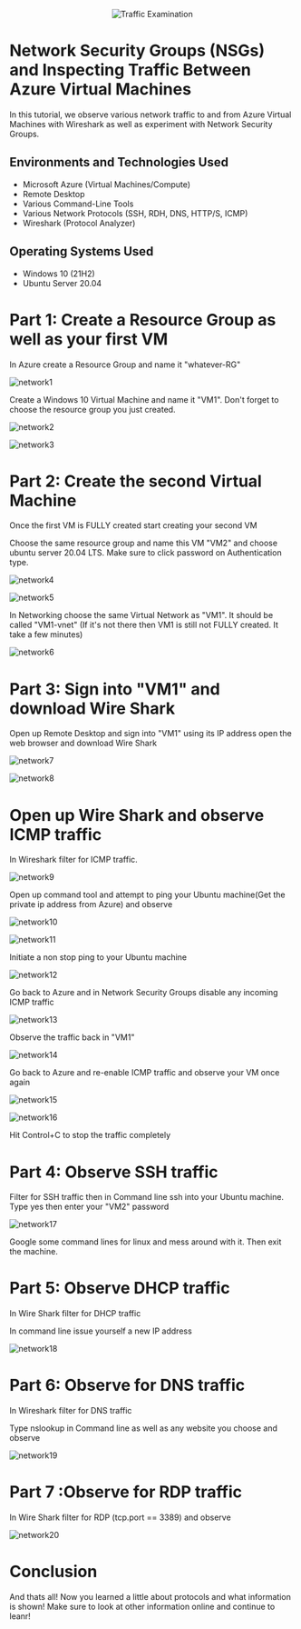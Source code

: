 <p align="center">
<img src="https://i.imgur.com/Ua7udoS.png" alt="Traffic Examination"/>
</p>

<h1>Network Security Groups (NSGs) and Inspecting Traffic Between Azure Virtual Machines</h1>
In this tutorial, we observe various network traffic to and from Azure Virtual Machines with Wireshark as well as experiment with Network Security Groups. <br />

<h2>Environments and Technologies Used</h2>

- Microsoft Azure (Virtual Machines/Compute)
- Remote Desktop
- Various Command-Line Tools
- Various Network Protocols (SSH, RDH, DNS, HTTP/S, ICMP)
- Wireshark (Protocol Analyzer)

<h2>Operating Systems Used </h2>

- Windows 10 (21H2)
- Ubuntu Server 20.04

<h1>Part 1: Create a Resource Group as well as your first VM</h1>
<p>In Azure create a Resource Group and name it "whatever-RG"</p>

![network1](https://github.com/AbrahamWire/azure-network-protocols/assets/155400161/c2cb7dd0-970f-42aa-93dd-0269dfe62e89)

<p>Create a Windows 10 Virtual Machine and name it "VM1". Don't forget to choose the resource group you just created.</p>

![network2](https://github.com/AbrahamWire/azure-network-protocols/assets/155400161/26600670-3065-4746-9a5b-51ed6130f1ec)

![network3](https://github.com/AbrahamWire/azure-network-protocols/assets/155400161/b42cb325-8e1f-4f53-a5b2-d1abcee6ec9e)

<h1>Part 2: Create the second Virtual Machine</h1>

<p>Once the first VM is FULLY created start creating your second VM</p>
<p>Choose the same resource group and name this VM "VM2" and choose ubuntu server 20.04 LTS. Make sure to click password on Authentication type.</p>

![network4](https://github.com/AbrahamWire/azure-network-protocols/assets/155400161/bab04770-9cc0-41f2-858c-0cde522905d8)

![network5](https://github.com/AbrahamWire/azure-network-protocols/assets/155400161/a15a62f1-3692-4c6e-9dcb-880ee07377ab)


<p>In Networking choose the same Virtual Network as "VM1". It should be called "VM1-vnet" (If it's not there then VM1 is still not FULLY created. It take a few minutes)</p>

![network6](https://github.com/AbrahamWire/azure-network-protocols/assets/155400161/8ad44de8-c788-4ad0-8c30-ac2bd63f5e9e)

<h1>Part 3: Sign into "VM1" and download Wire Shark</h1>

<p>Open up Remote Desktop and sign into "VM1" using its IP address open the web browser and download Wire Shark</p>

![network7](https://github.com/AbrahamWire/azure-network-protocols/assets/155400161/6af260e2-7bc6-48c8-8a94-19498ef31ede)

![network8](https://github.com/AbrahamWire/azure-network-protocols/assets/155400161/33b8126d-1d63-4c5d-89e3-f26e0ff6e9f4)

<h1>Open up Wire Shark and observe ICMP traffic</h1>

<p>In Wireshark filter for ICMP traffic.</p>

![network9](https://github.com/AbrahamWire/azure-network-protocols/assets/155400161/bdee6d03-36ce-46bd-8ce8-ebe140d6c7a3)

<p>Open up command tool and attempt to ping your Ubuntu machine(Get the private ip address from Azure) and observe</p>

![network10](https://github.com/AbrahamWire/azure-network-protocols/assets/155400161/451b5826-c454-4963-b269-cb019f93f4ab)

![network11](https://github.com/AbrahamWire/azure-network-protocols/assets/155400161/010b5709-16b7-46ec-ad3e-7de91f06f17c)

<p>Initiate a non stop ping to your Ubuntu machine</p>

![network12](https://github.com/AbrahamWire/azure-network-protocols/assets/155400161/f079efc3-8b11-4b10-8b65-7498dfc42aa2)

<p>Go back to Azure and in Network Security Groups disable any incoming ICMP traffic</p>

![network13](https://github.com/AbrahamWire/azure-network-protocols/assets/155400161/eb810331-9266-4b89-b8ec-efcd1d33e5de)

<p>Observe the traffic back in "VM1"</p>

![network14](https://github.com/AbrahamWire/azure-network-protocols/assets/155400161/126792ce-0296-4c59-86da-bdf399fab91f)

<p>Go back to Azure and re-enable ICMP traffic and observe your VM once again</p>

![network15](https://github.com/AbrahamWire/azure-network-protocols/assets/155400161/73c290ac-85e0-43e1-8b08-8caf7096de9a)

![network16](https://github.com/AbrahamWire/azure-network-protocols/assets/155400161/4a4e3e10-65f7-49fc-b9a7-0a7a81aacb0d)

<p>Hit Control+C to stop the traffic completely</p>
<h1>Part 4: Observe SSH traffic</h1>
<p>Filter for SSH traffic then in Command line ssh into your Ubuntu machine. Type yes then enter your "VM2" password</p>

![network17](https://github.com/AbrahamWire/azure-network-protocols/assets/155400161/8178dbc5-50ed-4cfb-bb3e-44b893c9267c)

<p>Google some command lines for linux and mess around with it. Then exit the machine.</p>

<h1>Part 5: Observe DHCP traffic</h1>
<p>In Wire Shark filter for DHCP traffic</p>
<p>In command line issue yourself a new IP address</p>

![network18](https://github.com/AbrahamWire/azure-network-protocols/assets/155400161/d42ea2f0-4e87-4929-8327-fac61d68d389)

<h1>Part 6: Observe for DNS traffic</h1>
<p>In Wireshark filter for DNS traffic</p>
<p>Type nslookup in Command line as well as any website you choose and observe</p>

![network19](https://github.com/AbrahamWire/azure-network-protocols/assets/155400161/d56ae0cc-2518-4ec5-96de-9b83bef5f8b0)

<h1>Part 7 :Observe for RDP traffic</h1>
<p>In Wire Shark filter for RDP (tcp.port == 3389) and observe</p>

![network20](https://github.com/AbrahamWire/azure-network-protocols/assets/155400161/bcfb8dbd-8a67-47b8-bf5a-51d1178f1081)


<h1>Conclusion</h1>
<p>And thats all! Now you learned a little about protocols and what information is shown! Make sure to look at other information online and continue to leanr!</p>
